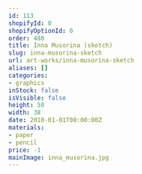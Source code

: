 ```yaml
---
id: 113
shopifyId: 0
shopifyOptionId: 0
order: 480
title: Inna Musorina (sketch)
slug: inna-musorina-sketch
url: art-works/inna-musorina-sketch
aliases: []
categories:
- graphics
inStock: false
isVisible: false
height: 50
width: 38
date: 2010-01-01T00:00:00Z
materials:
- paper
- pencil
price: -1
mainImage: inna_musorina.jpg
---
```

